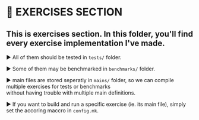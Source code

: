 # 💢 **EXERCISES SECTION**

## This is exercises section. In this folder, you'll find every exercise implementation I've made.

▶️ All of them should be tested in `tests/` folder.</br>

▶️ Some of them may be benchmarked in `benchmarks/` folder.</br>

▶️ main files are stored seperatly in `mains/` folder, so we can compile multiple exercises for tests or benchmarks</br>
    without having trouble with multiple main definitions.</br>

▶️ If you want to build and run a specific exercise (ie. its main file), simply set the accoring maccro in `config.mk`.</br>
